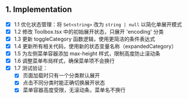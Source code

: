 ## 1. Implementation

- [x] 1.1 优化状态管理：将 `Set<string>` 改为 `string | null` 以简化单展开模式
- [x] 1.2 修改 Toolbox.tsx 中的初始展开状态，只展开 'encoding' 分类
- [x] 1.3 更新 toggleCategory 函数逻辑，使用更简洁的条件表达式
- [x] 1.4 更新所有相关代码，使用新的状态变量名称（expandedCategory）
- [x] 1.5 为左侧菜单容器添加 max-height 样式，限制高度防止滚动条
- [x] 1.6 调整菜单布局样式，确保菜单项不会换行
- [x] 1.7 测试验证：
  - [x] 页面加载时只有一个分类默认展开
  - [x] 点击不同分类时能正确切换展开状态
  - [x] 菜单容器高度受限，无滚动条，菜单名不换行
